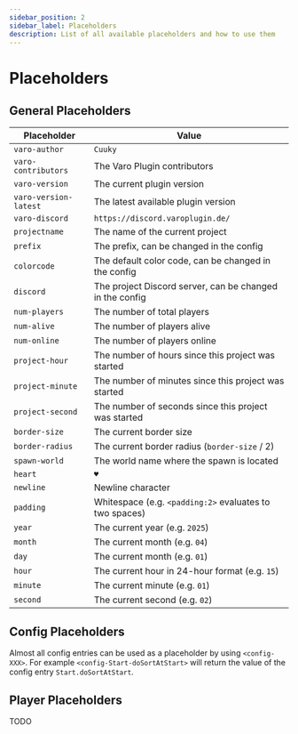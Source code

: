 ```yaml
---
sidebar_position: 2
sidebar_label: Placeholders
description: List of all available placeholders and how to use them
---
```


<!---
    varoplugin-docs
    Copyright (C) 2025 Almighty-Satan

    This program is free software: you can redistribute it and/or modify
    it under the terms of the GNU Affero General Public License as published
    by the Free Software Foundation, either version 3 of the License, or
    (at your option) any later version.

    This program is distributed in the hope that it will be useful,
    but WITHOUT ANY WARRANTY; without even the implied warranty of
    MERCHANTABILITY or FITNESS FOR A PARTICULAR PURPOSE.  See the
    GNU Affero General Public License for more details.

    You should have received a copy of the GNU Affero General Public License
    along with this program.  If not, see <https://www.gnu.org/licenses/>.
--->

# Placeholders

## General Placeholders
| Placeholder | Value |
| --- | --- |
| `varo-author` | `Cuuky` |
| `varo-contributors` | The Varo Plugin contributors |
| `varo-version` | The current plugin version |
| `varo-version-latest` | The latest available plugin version |
| `varo-discord` | `https://discord.varoplugin.de/` |
| `projectname` | The name of the current project |
| `prefix` | The prefix, can be changed in the config |
| `colorcode` | The default color code, can be changed in the config |
| `discord` | The project Discord server, can be changed in the config |
| `num-players` | The number of total players |
| `num-alive` | The number of players alive |
| `num-online` | The number of players online |
| `project-hour` | The number of hours since this project was started |
| `project-minute` | The number of minutes since this project was started |
| `project-second` | The number of seconds since this project was started |
| `border-size` | The current border size |
| `border-radius` | The current border radius (`border-size` / 2) |
| `spawn-world` | The world name where the spawn is located |
| `heart` | `♥` |
| `newline` | Newline character |
| `padding` | Whitespace (e.g. `<padding:2>` evaluates to two spaces) |
| `year` | The current year (e.g. `2025`) |
| `month` | The current month (e.g. `04`) |
| `day` | The current month (e.g. `01`) |
| `hour` | The current hour in 24-hour format (e.g. `15`) |
| `minute` | The current minute (e.g. `01`) |
| `second` | The current second (e.g. `02`) |

## Config Placeholders
Almost all config entries can be used as a placeholder by using `<config-XXX>`. For example `<config-Start-doSortAtStart>` will return the value of the config entry `Start.doSortAtStart`.

## Player Placeholders
TODO
